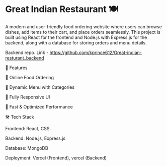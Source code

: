 # Great Indian Restaurant 🍽️

A modern and user-friendly food ordering website where users can browse dishes, add items to their cart, and place orders seamlessly. This project is built using React for the frontend and Node.js with Express.js for the backend, along with a database for storing orders and menu details.

Backend repo. Link - https://github.com/kprince612/Great-indian-resturant_backend

🌟 Features

🛒 Online Food Ordering

🍛 Dynamic Menu with Categories

📱 Fully Responsive UI

🚀 Fast & Optimized Performance

🛠️ Tech Stack

Frontend: React, CSS

Backend: Node.js, Express.js

Database: MongoDB

Deployment: Vercel (Frontend), vercel (Backend)
